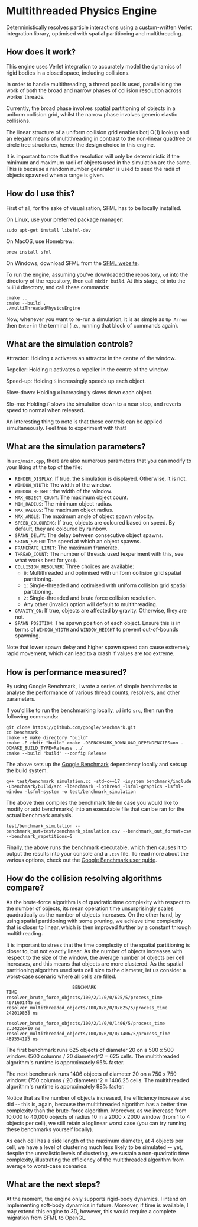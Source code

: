 # Multithreaded Physics Engine

Deterministically resolves particle interactions using a custom-written Verlet integration library, optimised with spatial partitioning and multithreading.

## How does it work?

This engine uses Verlet integration to accurately model the dynamics of rigid bodies in a closed space, including collisions.

In order to handle multithreading, a thread pool is used, parallelising the work of both the broad and narrow phases of collision resolution across worker threads.

Currently, the broad phase involves spatial partitioning of objects in a uniform collision grid, whilst the narrow phase involves generic elastic collisions.

The linear structure of a uniform collision grid enables botj O(1) lookup and an elegant means of multithreading in contrast to the non-linear quadtree or circle tree structures, hence the design choice in this engine.

It is important to note that the resolution will only be deterministic if the minimum and maximum radii of objects used in the simulation are the same. This is because a random number generator is used to seed the radii of objects spawned when a range is given.

## How do I use this?

First of all, for the sake of visualisation, SFML has to be locally installed.

On Linux, use your preferred package manager:
```
sudo apt-get install libsfml-dev
```

On MacOS, use Homebrew:
```
brew install sfml
```

On Windows, download SFML from the [SFML website](https://www.sfml-dev.org/download.php).

To run the engine, assuming you've downloaded the repository, `cd` into the directory of the repository, then call `mkdir build`. At this stage, `cd` into the `build` directory, and call these commands:

```
cmake ..
cmake --build .
./multiThreadedPhysicsEngine
```

Now, whenever you want to re-run a simulation, it is as simple as `Up Arrow` then `Enter` in the terminal (i.e., running that block of commands again).

## What are the simulation controls?

Attractor: Holding `A` activates an attractor in the centre of the window.

Repeller: Holding `R` activates a repeller in the centre of the window.

Speed-up: Holding `S` increasingly speeds up each object.

Slow-down: Holding `W` increasingly slows down each object.

Slo-mo: Holding `F` slows the simulation down to a near stop, and reverts speed to normal when released.

An interesting thing to note is that these controls can be applied simultaneously. Feel free to experiment with that!

## What are the simulation parameters?

In `src/main.cpp`, there are also numerous parameters that you can modify to your liking at the top of the file:
- `RENDER_DISPLAY`: If true, the simulation is displayed. Otherwise, it is not.
- `WINDOW_WIDTH`: The width of the window.
- `WINDOW_HEIGHT`: the width of the window.
- `MAX_OBJECT_COUNT`: The maximum object count.
- `MIN_RADIUS`: The minimum object radius.
- `MAX_RADIUS`: The maximum object radius.
- `MAX_ANGLE`: The maximum angle of object spawn velocity.
- `SPEED_COLOURING`: If true, objects are coloured based on speed. By default, they are coloured by rainbow.
- `SPAWN_DELAY`: The delay between consecutive object spawns.
- `SPAWN_SPEED`: The speed at which an object spawns.
- `FRAMERATE_LIMIT`: The maximum framerate.
- `THREAD_COUNT`: The number of threads used (experiment with this, see what works best for you).
- `COLLISION_RESOLVER`: Three choices are available:
    - `0`: Multithreaded and optimised with uniform collision grid spatial partitioning.
    - `1`: Single-threaded and optimised with uniform collision grid spatial partitioning.
    - `2`: Single-threaded and brute force collision resolution.
    - Any other (invalid) option will default to multithreading.
- `GRAVITY_ON`: If true, objects are affected by gravity. Otherwise, they are not.
- `SPAWN_POSITION`: The spawn position of each object. Ensure this is in terms of `WINDOW_WIDTH` and `WINDOW_HEIGHT` to prevent out-of-bounds spawning.

Note that lower spawn delay and higher spawn speed can cause extremely rapid movement, which can lead to a crash if values are too extreme.

## How is performance measured?

By using Google Benchmark, I wrote a series of simple benchmarks to analyse the performance of various thread counts, resolvers, and other parameters.

If you'd like to run the benchmarking locally, `cd` into `src`, then run the following commands:

```
git clone https://github.com/google/benchmark.git
cd benchmark
cmake -E make_directory "build"
cmake -E chdir "build" cmake -DBENCHMARK_DOWNLOAD_DEPENDENCIES=on -DCMAKE_BUILD_TYPE=Release ../
cmake --build "build" --config Release
```
The above sets up the [Google Benchmark](https://github.com/google/benchmark/tree/main) dependency locally and sets up the build system.

```
g++ test/benchmark_simulation.cc -std=c++17 -isystem benchmark/include -Lbenchmark/build/src -lbenchmark -lpthread -lsfml-graphics -lsfml-window -lsfml-system -o test/benchmark_simulation
```
The above then compiles the benchmark file (in case you would like to modify or add benchmarks) into an executable file that can be ran for the actual benchmark analysis.


```
test/benchmark_simulation --benchmark_out=test/benchmark_simulation.csv --benchmark_out_format=csv --benchmark_repetitions=5
```
Finally, the above runs the benchmark executable, which then causes it to output the results into your console and a `.csv` file. To read more about the various options, check out the [Google Benchmark user guide](https://github.com/google/benchmark/blob/main/docs/user_guide.md).

## How do the collision resolving algorithms compare?

As the brute-force algorithm is of quadratic time complexity with respect to the number of objects, its mean operation time unsurprisingly scales quadratically as the number of objects increases. On the other hand, by using spatial partitioning with some pruning, we achieve time complexity that is closer to linear, which is then improved further by a constant through multithreading.

It is important to stress that the time complexity of the spatial partitioning is closer to, but not exactly linear. As the number of objects increases with respect to the size of the window, the average number of objects per cell increases, and this means that objects are more clustered. As the spatial partitioning algorithm used sets cell size to the diameter, let us consider a worst-case scenario where all cells are filled.

```
                         BENCHMARK                                    TIME
resolver_brute_force_objects/100/2/1/0/0/625/5/process_time       4671601445 ns   
resolver_multithreaded_objects/100/0/6/0/0/625/5/process_time      242019838 ns    

resolver_brute_force_objects/100/2/1/0/0/1406/5/process_time      2.3422e+10 ns  
resolver_multithreaded_objects/100/0/6/0/0/1406/5/process_time     489554195 ns   
```

The first benchmark runs 625 objects of diameter 20 on a 500 x 500 window: (500 columns / 20 diameter)^2 = 625 cells. The multithreaded algorithm's runtime is approximately 95% faster.

The next benchmark runs 1406 objects of diameter 20 on a 750 x 750 window: (750 columns / 20 diameter)^2 = 1406.25 cells. The multithreaded algorithm's runtime is approximately 98% faster.

Notice that as the number of objects increased, the efficiency increase also did -- this is, again, because the multithreaded algorithm has a better time complexity than the brute-force algorithm. Moreover, as we increase from 10,000 to 40,000 objects of radius 10 in a 2000 x 2000 window (from 1 to 4 objects per cell), we still retain a loglinear worst case (you can try running these benchmarks yourself locally).

As each cell has a side length of the maximum diameter, at 4 objects per cell, we have a level of clustering much less likely to be simulated -- yet, despite the unrealistic levels of clustering, we sustain a non-quadratic time complexity, illustrating the efficiency of the multithreaded algorithm from average to worst-case scenarios.

## What are the next steps?

At the moment, the engine only supports rigid-body dynamics. I intend on implementing soft-body dynamics in future. Moreover, if time is available, I may extend this engine to 3D, however, this would require a complete migration from SFML to OpenGL.
